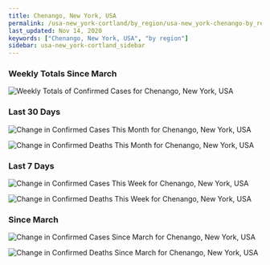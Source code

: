 ```yaml
---
title: Chenango, New York, USA
permalink: /usa-new_york-cortland/by_region/usa-new_york-chenango-by_region.html
last_updated: Nov 14, 2020
keywords: ["Chenango, New York, USA", "by region"]
sidebar: usa-new_york-cortland_sidebar
---
```


<h3>Weekly Totals Since March</h3>

![Weekly Totals of Confirmed Cases for Chenango, New York, USA](/covid_tracker/images/graphs/usa-new_york-chenango-weekly_totals_graph.png)

<h3>Last 30 Days</h3>

![Change in Confirmed Cases This Month for Chenango, New York, USA](/covid_tracker/images/graphs/usa-new_york-chenango-delta_confirmed-30_days_graph.png)

![Change in Confirmed Deaths This Month for Chenango, New York, USA](/covid_tracker/images/graphs/usa-new_york-chenango-delta_deaths-30_days_graph.png)

<h3>Last 7 Days</h3>

![Change in Confirmed Cases This Week for Chenango, New York, USA](/covid_tracker/images/graphs/usa-new_york-chenango-delta_confirmed-7_days_graph.png)

![Change in Confirmed Deaths This Week for Chenango, New York, USA](/covid_tracker/images/graphs/usa-new_york-chenango-delta_deaths-7_days_graph.png)

<h3>Since March</h3>

![Change in Confirmed Cases Since March for Chenango, New York, USA](/covid_tracker/images/graphs/usa-new_york-chenango-delta_confirmed-since_march_graph.png)

![Change in Confirmed Deaths Since March for Chenango, New York, USA](/covid_tracker/images/graphs/usa-new_york-chenango-delta_deaths-since_march_graph.png)
